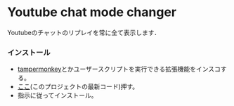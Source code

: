 # Youtube chat mode changer

Youtubeのチャットのリプレイを常に全て表示します．


### インストール
- [tampermonkey](https://www.tampermonkey.net/)とかユーザースクリプトを実行できる拡張機能をインスコする。
- [ここ](https://github.com/oz0820/browser-userscript/raw/main/youtube-chat-mode-changer/youtube-chat-mode-changer.user.js)(このプロジェクトの最新コード)押す。
- 指示に従ってインストール。

